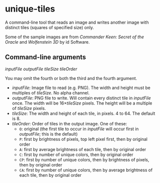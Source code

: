 # unique-tiles
A command-line tool that reads an image and writes another image with distinct tiles (squares of specified size) only.

Some of the sample images are from *Commander Keen: Secret of the Oracle* and *Wolfenstein 3D* by id Software.

## Command-line arguments
*inputFile* *outputFile* *tileSize* *tileOrder*

You may omit the fourth or both the third and the fourth argument.

* *inputFile*: Image file to read (e.g. PNG). The width and height must be multiples of *tileSize*. No alpha channel.
* *outputFile*: PNG file to write. Will contain every distinct tile in *inputFile* once. The width will be 16&times;*tileSize* pixels. The height will be a multiple of *tileSize* pixels.
* *tileSize*: The width and height of each tile, in pixels. 4 to 64. The default is 8.
* *tileOrder*: Order of tiles in the output image. One of these:
  * `O`: original (the first tile to occur in *inputFile* will occur first in *outputFile*; this is the default)
  * `P`: first by brightness of pixels, top left pixel first, then by original order
  * `A`: first by average brightness of each tile, then by original order
  * `C`: first by number of unique colors, then by original order
  * `CP`: first by number of unique colors, then by brightness of pixels, then by original order
  * `CA`: first by number of unique colors, then by average brightness of each tile, then by original order
